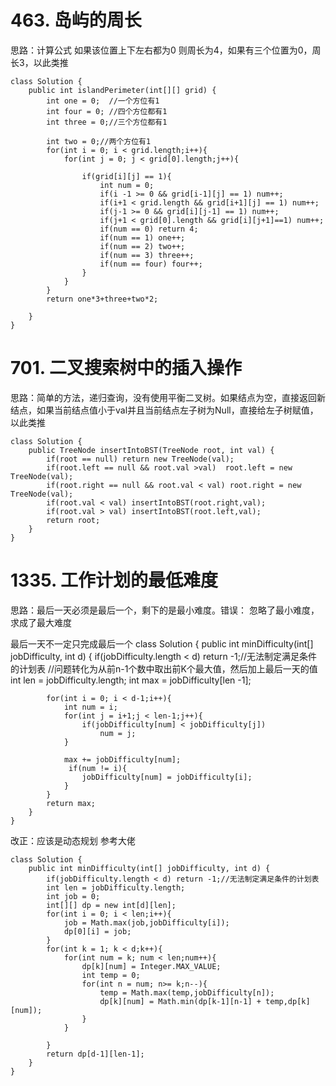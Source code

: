 # 463. 岛屿的周长 #
思路：计算公式 如果该位置上下左右都为0 则周长为4，如果有三个位置为0，周长3，以此类推

	class Solution {
	    public int islandPerimeter(int[][] grid) {
	        int one = 0;  //一个方位有1
	        int four = 0; //四个方位都有1
	        int three = 0;//三个方位都有1 
	
	        int two = 0;//两个方位有1
	        for(int i = 0; i < grid.length;i++){
	            for(int j = 0; j < grid[0].length;j++){
	                
	                if(grid[i][j] == 1){
	                    int num = 0;
	                    if(i -1 >= 0 && grid[i-1][j] == 1) num++;
	                    if(i+1 < grid.length && grid[i+1][j] == 1) num++;
	                    if(j-1 >= 0 && grid[i][j-1] == 1) num++;
	                    if(j+1 < grid[0].length && grid[i][j+1]==1) num++;
	                    if(num == 0) return 4;
	                    if(num == 1) one++;
	                    if(num == 2) two++;
	                    if(num == 3) three++;
	                    if(num == four) four++;
	                }
	            }
	        }
	        return one*3+three+two*2;
	
	    }
	}

# 701. 二叉搜索树中的插入操作 #
思路：简单的方法，递归查询，没有使用平衡二叉树。如果结点为空，直接返回新结点，如果当前结点值小于val并且当前结点左子树为Null，直接给左子树赋值，以此类推

	class Solution {
	    public TreeNode insertIntoBST(TreeNode root, int val) {
	        if(root == null) return new TreeNode(val);
	        if(root.left == null && root.val >val)  root.left = new TreeNode(val);
	        if(root.right == null && root.val < val) root.right = new TreeNode(val);
	        if(root.val < val) insertIntoBST(root.right,val);
	        if(root.val > val) insertIntoBST(root.left,val);
	        return root;
	    }
	}

# 1335. 工作计划的最低难度 #
思路：最后一天必须是最后一个，剩下的是最小难度。错误：
忽略了最小难度，求成了最大难度

最后一天不一定只完成最后一个
	class Solution {
	    public int minDifficulty(int[] jobDifficulty, int d) {
	        if(jobDifficulty.length < d) return -1;//无法制定满足条件的计划表
	        //问题转化为从前n-1个数中取出前K个最大值，然后加上最后一天的值
	        int len = jobDifficulty.length;
	        int max = jobDifficulty[len -1];
	        
	        for(int i = 0; i < d-1;i++){
	            int num = i;
	            for(int j = i+1;j < len-1;j++){
	                if(jobDifficulty[num] < jobDifficulty[j])
	                    num = j;
	            }
	           
	            max += jobDifficulty[num];
	             if(num != i){
	                jobDifficulty[num] = jobDifficulty[i];
	            }
	        }
	        return max;
	    }
	}


改正：应该是动态规划  参考大佬

	class Solution {
	    public int minDifficulty(int[] jobDifficulty, int d) {
	        if(jobDifficulty.length < d) return -1;//无法制定满足条件的计划表
	        int len = jobDifficulty.length;
	        int job = 0;
	        int[][] dp = new int[d][len];
	        for(int i = 0; i < len;i++){
	            job = Math.max(job,jobDifficulty[i]);
	            dp[0][i] = job;
	        }
	        for(int k = 1; k < d;k++){
	            for(int num = k; num < len;num++){
	                dp[k][num] = Integer.MAX_VALUE;
	                int temp = 0;
	                for(int n = num; n>= k;n--){
	                    temp = Math.max(temp,jobDifficulty[n]);
	                    dp[k][num] = Math.min(dp[k-1][n-1] + temp,dp[k][num]);
	                }
	            }
	            
	        }
	        return dp[d-1][len-1];
	    }
	}
